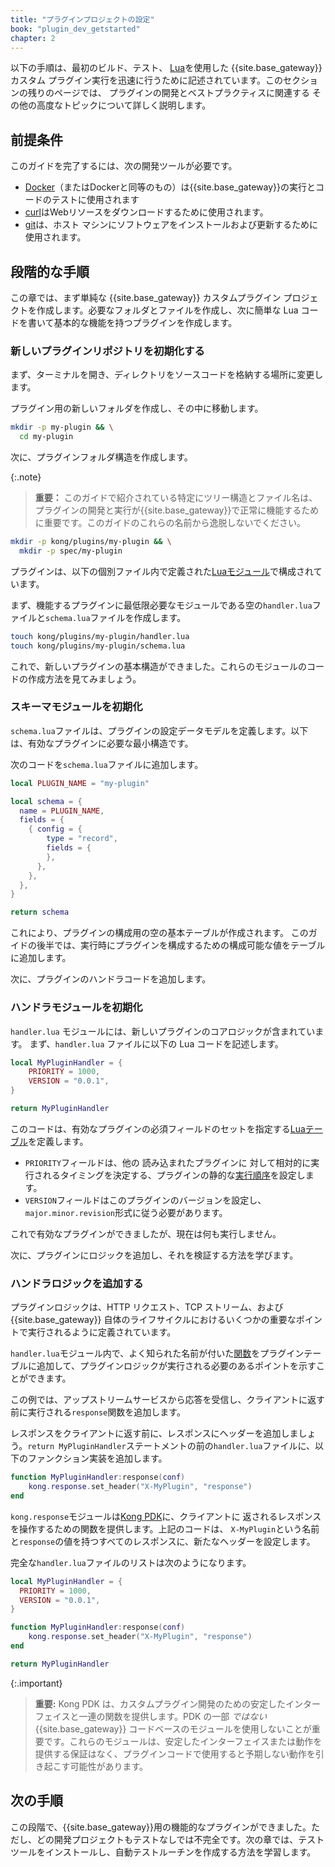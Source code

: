 ```yaml
---
title: "プラグインプロジェクトの設定"
book: "plugin_dev_getstarted"
chapter: 2
---
```

以下の手順は、最初のビルド、テスト、
[Lua](http://www.lua.org/)を使用した
{{site.base_gateway}}カスタム プラグイン実行を迅速に行うために記述されています。このセクションの残りのページでは、
プラグインの開発とベストプラクティスに関連する
その他の高度なトピックについて詳しく説明します。

前提条件
----

このガイドを完了するには、次の開発ツールが必要です。

* [Docker](https://docs.docker.com/get-docker/)（またはDockerと同等のもの）は{{site.base_gateway}}の実行とコードのテストに使用されます
* [curl](https://curl.se/)はWebリソースをダウンロードするために使用されます。
* [git](https://git-scm.com/book/en/v2/Getting-Started-Installing-Git)は、ホスト マシンにソフトウェアをインストールおよび更新するために使用されます。

段階的な手順
------

この章では、まず単純な {{site.base_gateway}} カスタムプラグイン プロジェクトを作成します。必要なフォルダとファイルを作成し、次に簡単な Lua コードを書いて基本的な機能を持つプラグインを作成します。

### 新しいプラグインリポジトリを初期化する

まず、ターミナルを開き、ディレクトリをソースコードを格納する場所に変更します。

プラグイン用の新しいフォルダを作成し、その中に移動します。

```sh
mkdir -p my-plugin && \
  cd my-plugin
```

次に、プラグインフォルダ構造を作成します。

{:.note}
> 
> **重要：** このガイドで紹介されている特定にツリー構造とファイル名は、プラグインの開発と実行が{{site.base_gateway}}で正常に機能するために重要です。このガイドのこれらの名前から逸脱しないでください。

```sh
mkdir -p kong/plugins/my-plugin && \
  mkdir -p spec/my-plugin
```

プラグインは、以下の個別ファイル内で定義された[Luaモジュール](http://www.lua.org/manual/5.1/manual.html#5.3)で構成されています。

まず、機能するプラグインに最低限必要なモジュールである空の`handler.lua`ファイルと`schema.lua`ファイルを作成します。

```sh
touch kong/plugins/my-plugin/handler.lua
touch kong/plugins/my-plugin/schema.lua
```

これで、新しいプラグインの基本構造ができました。これらのモジュールのコードの作成方法を見てみましょう。

### スキーマモジュールを初期化

`schema.lua`ファイルは、プラグインの設定データモデルを定義します。以下は、有効なプラグインに必要な最小構造です。

次のコードを`schema.lua`ファイルに追加します。

```lua
local PLUGIN_NAME = "my-plugin"

local schema = {
  name = PLUGIN_NAME,
  fields = {
    { config = {
        type = "record",
        fields = {
        },
      },
    },
  },
}

return schema
```

これにより、プラグインの構成用の空の基本テーブルが作成されます。
このガイドの後半では、実行時にプラグインを構成するための構成可能な値をテーブルに追加します。

次に、プラグインのハンドラコードを追加します。

### ハンドラモジュールを初期化

`handler.lua` モジュールには、新しいプラグインのコアロジックが含まれています。
まず、`handler.lua` ファイルに以下の Lua コードを記述します。

```lua
local MyPluginHandler = {
    PRIORITY = 1000,
    VERSION = "0.0.1",
}

return MyPluginHandler
```

このコードは、有効なプラグインの必須フィールドのセットを指定する[Luaテーブル](https://www.lua.org/pil/2.5.html)を定義します。

* `PRIORITY`フィールドは、他の 読み込まれたプラグインに 対して相対的に実行されるタイミングを決定する、プラグインの静的な[実行順序](/gateway/{{page.release}}/plugin-development/custom-logic/#plugins-execution-order)を設定します。
* `VERSION`フィールドはこのプラグインのバージョンを設定し、 `major.minor.revision`形式に従う必要があります。

これで有効なプラグインができましたが、現在は何も実行しません。

次に、プラグインにロジックを追加し、それを検証する方法を学びます。

### ハンドラロジックを追加する

プラグインロジックは、HTTP リクエスト、TCP ストリーム、および {{site.base_gateway}} 自体のライフサイクルにおけるいくつかの重要なポイントで実行されるように定義されています。

`handler.lua`モジュール内で、よく知られた名前が付いた[関数](/gateway/{{page.release}}/plugin-development/custom-logic/#available-contexts)をプラグインテーブルに追加して、プラグインロジックが実行される必要のあるポイントを示すことができます。

この例では、アップストリームサービスから応答を受信し、クライアントに返す前に実行される`response`関数を追加します。

レスポンスをクライアントに返す前に、レスポンスにヘッダーを追加しましょう。`return MyPluginHandler`ステートメントの前の`handler.lua`ファイルに、以下のファンクション実装を追加します。

```lua
function MyPluginHandler:response(conf)
    kong.response.set_header("X-MyPlugin", "response")
end
```

`kong.response`モジュールは[Kong PDK](/gateway/{{page.release}}/plugin-development/pdk/)に、クライアントに
返されるレスポンスを操作するための関数を提供します。上記のコードは、
`X-MyPlugin`という名前と`response`の値を持つすべてのレスポンスに、新たなヘッダーを設定します。

完全な`handler.lua`ファイルのリストは次のようになります。

```lua
local MyPluginHandler = {
  PRIORITY = 1000,
  VERSION = "0.0.1",
}

function MyPluginHandler:response(conf)
    kong.response.set_header("X-MyPlugin", "response")
end

return MyPluginHandler
```

{:.important}
> 
> **重要:** Kong PDK は、カスタムプラグイン開発のための安定したインターフェイスと一連の関数を提供します。PDK の一部 *ではない* {{site.base_gateway}} コードベースのモジュールを使用しないことが重要です。これらのモジュールは、安定したインターフェイスまたは動作を提供する保証はなく、プラグインコードで使用すると予期しない動作を引き起こす可能性があります。

次の手順
----

この段階で、{{site.base_gateway}}用の機能的なプラグインができました。ただし、どの開発プロジェクトもテストなしでは不完全です。次の章では、テストツールをインストールし、自動テストルーチンを作成する方法を学習します。

